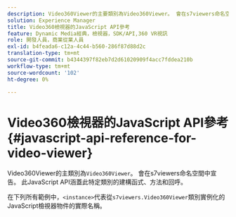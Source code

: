 ```yaml
---
description: Video360Viewer的主要類別為Video360Viewer。 會在s7viewers命名空間中宣告。 此JavaScript API涵蓋此特定類別的建構函式、方法和回呼。
solution: Experience Manager
title: Video360檢視器的JavaScript API參考
feature: Dynamic Media經典，檢視器，SDK/API,360 VR視訊
role: 開發人員，商業從業人員
exl-id: b4feada6-c12a-4c44-b560-286f87d88d2c
translation-type: tm+mt
source-git-commit: b4344397f82eb7d2d61020909f4acc7fddea210b
workflow-type: tm+mt
source-wordcount: '102'
ht-degree: 0%

---
```


# Video360檢視器的JavaScript API參考{#javascript-api-reference-for-video-viewer}

Video360Viewer的主類別為`Video360Viewer`。 會在s7viewers命名空間中宣告。 此JavaScript API涵蓋此特定類別的建構函式、方法和回呼。

在下列所有範例中，`<instance>`代表從`s7viewers.Video360Viewer`類別實例化的JavaScript檢視器物件的實際名稱。
